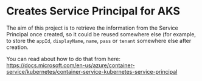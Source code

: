 # Creates Service Principal for AKS

The aim of this project is to retrieve the information from the Service Principal once created, so it could be reused somewhere else (for example, to store the `appId`, `displayName`, `name`, `pass` or `tenant` somewhere else after creation. 

You can read about how to do that from here:
https://docs.microsoft.com/en-us/azure/container-service/kubernetes/container-service-kubernetes-service-principal
